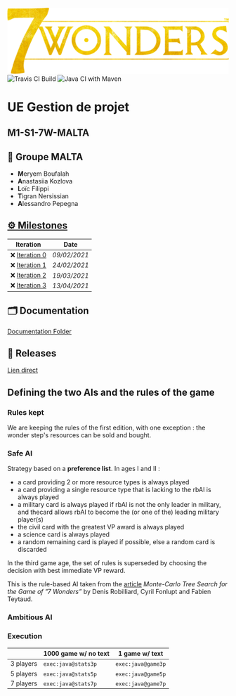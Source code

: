 ![](Documentation/Images/7w_logo.png)
![Travis CI Build](https://travis-ci.com/uca-m1informatique-softeng/s2-gestiondeprojet-malta.svg?token=mTMP6VBRTyXP9sP8TWt7&branch=main)
![Java CI with Maven](https://github.com/uca-m1informatique-softeng/s2-gestiondeprojet-malta/workflows/Java%20CI%20with%20Maven/badge.svg?branch=main)

# UE Gestion de projet
## M1-S1-7W-MALTA

## 🏫 Groupe MALTA

- **M**eryem Boufalah
- **A**nastasiia Kozlova
- **L**oïc Filippi
- **T**igran Nersissian
- **A**lessandro Pepegna


## [⚙️ Milestones](https://github.com/uca-m1informatique-softeng/s2-gestiondeprojet-malta/milestones)

| Iteration | Date |
| --- | --- |
| ❌ [Iteration 0](https://github.com/uca-m1informatique-softeng/s2-gestiondeprojet-malta/milestone/1) | *09/02/2021* | 
| ❌ [Iteration 1](https://github.com/uca-m1informatique-softeng/s2-gestiondeprojet-malta/milestone/3)| *24/02/2021* |
| ❌ [Iteration 2](https://github.com/uca-m1informatique-softeng/s2-gestiondeprojet-malta/milestone/2)| *19/03/2021* |
| ❌ [Iteration 3](https://github.com/uca-m1informatique-softeng/s2-gestiondeprojet-malta/milestone/4)| *13/04/2021* |

## 🗂 Documentation
[Documentation Folder](https://github.com/uca-m1informatique-softeng/s2-gestiondeprojet-malta/tree/main/Documentation)

## 🚀 Releases
[Lien direct](https://github.com/uca-m1informatique-softeng/s2-gestiondeprojet-malta/releases)

## Defining the two AIs and the rules of the game

### Rules kept

We are keeping the rules of the first edition, with one exception : the wonder step's resources can be sold and bought.

### Safe AI

Strategy based on a **preference list**.
In ages I and II :

- a card providing 2 or more resource types is always played
- a card providing a single resource type that is lacking to the rbAI is always played
- a military card is always played if rbAI is not the only leader in military, and thecard allows rbAI to become the (or one of the) leading military player(s)
- the civil card with the greatest VP award is always played
- a science card is always played
- a random remaining card is played if possible, else a random card is discarded

In the third game age, the set of rules is superseded by choosing the decision with best immediate VP reward.

This is the rule-based AI taken from the [article](https://hal.inria.fr/hal-01406496/document) *Monte-Carlo Tree Search for the Game of ”7 Wonders”* by Denis Robilliard, Cyril Fonlupt and Fabien Teytaud.

### Ambitious AI

### Execution

&nbsp;    | 1000 game w/ no text | 1 game w/ text
--------- | ---------------------------------- | ------------------------------
3 players |       `exec:java@stats3p`          |        `exec:java@game3p`
5 players |       `exec:java@stats5p`          |        `exec:java@game5p`
7 players |       `exec:java@stats7p`          |        `exec:java@game7p`
